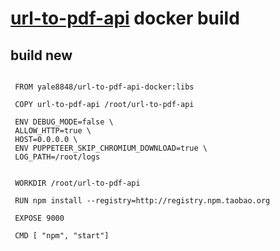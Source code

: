 # [url-to-pdf-api](https://github.com/alvarcarto/url-to-pdf-api) docker build

## build new 

   ```
    
    FROM yale8848/url-to-pdf-api-docker:libs

    COPY url-to-pdf-api /root/url-to-pdf-api 

    ENV DEBUG_MODE=false \
    ALLOW_HTTP=true \
    HOST=0.0.0.0 \ 
    ENV PUPPETEER_SKIP_CHROMIUM_DOWNLOAD=true \
    LOG_PATH=/root/logs

    
    WORKDIR /root/url-to-pdf-api

    RUN npm install --registry=http://registry.npm.taobao.org

    EXPOSE 9000

    CMD [ "npm", "start"]


   ```


